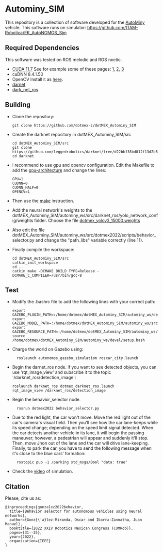 # Autominy_SIM
This repository is a collection of software developed for the [AutoMiny](https://autominy.github.io/AutoMiny/) vehicle. This software runs on simulator: https://github.com/ITAM-Robotica/EK_AutoNOMOS_Sim

## Required Dependencies
This software was tested on ROS melodic and ROS noetic.
- [CUDA 11.7](https://docs.nvidia.com/cuda/cuda-installation-guide-linux/index.html) See for example some of these pages: [1](https://techzizou.com/install-cuda-and-cudnn-on-windows-and-linux/#linux), [2](https://medium.com/geekculture/yolov4-darknet-installation-and-usage-on-your-system-windows-linux-8dec2cea6e81#a59a), [3](https://pjreddie.com/darknet/yolo/)
- cuDNN 8.4.1.50
- OpenCV  Install it as [here](https://efcomputer.net.au/blog/4-steps-to-install-darknet-with-cuda-and-opencv-for-realtime-object-detection/).
- [darnet](https://github.com/leggedrobotics/darknet/tree/d22bbf38bd012f13d2b50c8d98149cd4a9889b7a)
- [dark_net_ros](https://github.com/leggedrobotics/darknet_ros)

## Building
-	Clone the repository:

		git clone https://github.com/dotmex-z/dotMEX_Autominy_SIM
	
-	Create the darknet repository in dotMEX_Autominy_SIM/src 

		cd dotMEX_Autominy_SIM/src
		git clone https://github.com/leggedrobotics/darknet/tree/d22bbf38bd012f13d2b50c8d98149cd4a9889b7a
		cd darknet

-	I recommend to use gpu and opencv configuration. Edit the Makefile to add the [gpu-architecture](https://developer.nvidia.com/cuda-gpus) and change the lines:

		GPU=1
		CUDNN=0
		CUDNN_HALF=0
		OPENCV=1

-	Then use the [make](https://pjreddie.com/darknet/install/) instruction.

-	Add the neural network's weights to the dotMEX_Autominy_SIM/autominy_ws/src/darknet_ros/yolo_network_config/weights folder. Choose the file [dotmex_yolov3_15000.weights](https://drive.google.com/drive/folders/1a95cmAPXt_KvZuGdBtEg6sZWuQqUulx1?usp=sharing) 

-	Also edit the file dotMEX_Autominy_SIM/autominy_ws/src/dotmex2022/scripts/behavior_selector.py and change the "path_libs" variable correctly (line 11).

-	Finally compile the workspace:

		cd dotMEX_Autominy_SIM/src
		catkin_init_workspace
		cd ..
		catkin_make -DCMAKE_BUILD_TYPE=Release -DCMAKE_C_COMPILER=/usr/bin/gcc-8

## Test	
-	Modify the .bashrc file to add the following lines with your correct path:

		export GAZEBO_PLUGIN_PATH=:/home/dotmex/dotMEX_Autominy_SIM/autominy_ws/devel/lib
		export GAZEBO_MODEL_PATH=:/home/dotmex/dotMEX_Autominy_SIM/autominy_ws/src/autonomos_gazebo_simulation/models
		export GAZEBO_RESOURCE_PATH=:/home/dotmex/dotMEX_Autominy_SIM/autominy_ws/src/autonomos_gazebo_simulation/worlds
		source /home/dotmex/dotMEX_Autominy_SIM/autominy_ws/devel/setup.bash

- Charge the world on Gazebo using:

		roslaunch autonomos_gazebo_simulation roscar_city.launch

-	Begin the darnet_ros node. If you want to see detected objects, you can use 'rqt_image_view' and subscribe it to the topic '/darknet_ros/detection_image':

		roslaunch darknet_ros dotmex_darknet_ros.launch
		rqt_image_view /darknet_ros/detection_image
		
- Begin the behavior_selector node. 

		rosrun dotmex2022 behavior_selector.py
		
- Due to the red light, the car won't move. Move the red light out of the car's camera's visual field. Then you'll see how the car lane-keeps while its speed change; depending on the speed limit signal detected. When the car detects another vehicle in its lane, it will begin the passing maneuver; however, a pedestrian will appear and suddenly it'll stop. Then, move Jhon out of the lane and the car will drive lane-keeping. Finally, to park the car, you have to send the following message when it's close to the blue cars' formation:

		rostopic pub -1 /parking std_msgs/Bool "data: true"
		
- Check the [video](https://youtu.be/2t755lCvivU) of simulation.


## Citation
Please, cite us as:
```
@inproceedings{gonzalez2022behavior,
  title={Behavior selector for autonomous vehicles using neural networks},
  author={Gonz{\'a}lez-Miranda, Oscar and Ibarra-Zannatha, Juan Manuel},
  booktitle={2022 XXIV Robotics Mexican Congress (COMRob)},
  pages={31--35},
  year={2022},
  organization={IEEE}
}
```



	

